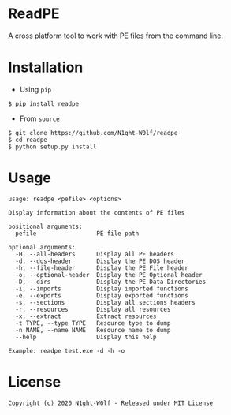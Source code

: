 # ReadPE

A cross platform tool to work with PE files from the command line.

# 

# Installation

- Using `pip`

```
$ pip install readpe
```

- From `source`

```
$ git clone https://github.com/N1ght-W0lf/readpe
$ cd readpe
$ python setup.py install
```

# Usage

```
usage: readpe <pefile> <options>

Display information about the contents of PE files

positional arguments:
  pefile                 PE file path

optional arguments:
  -H, --all-headers      Display all PE headers
  -d, --dos-header       Display the PE DOS header
  -h, --file-header      Display the PE File header
  -o, --optional-header  Display the PE Optional header
  -D, --dirs             Display the PE Data Directories
  -i, --imports          Display imported functions
  -e, --exports          Display exported functions
  -s, --sections         Display all sections headers
  -r, --resources        Display all resources
  -x, --extract          Extract resources
  -t TYPE, --type TYPE   Resource type to dump
  -n NAME, --name NAME   Resource name to dump
  --help                 Display this help

Example: readpe test.exe -d -h -o
```

# 

# License

```
Copyright (c) 2020 N1ght-W0lf - Released under MIT License
```

